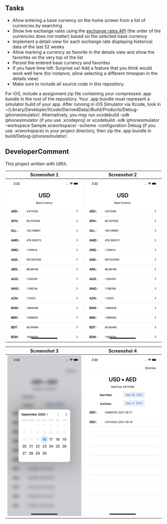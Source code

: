 ## Tasks

- Allow entering a base currency on the home screen from a list of currencies by searching
- Show live exchange rates using the [exchange rates API](https://exchangerate.host/) (the order of the currencies does not matter) based on the selected base currency
- Implement a detail-view for each exchange rate displaying historical data of the last 52 weeks
- Allow marking a currency as favorite in the details view and show the favorites on the very top of the list
- Persist the entered base currency and favorites
- If you have time left: Surprise us! Add a feature that you think would work well here (for instance, allow selecting a different timespan in the details view)
- Make sure to include all source code in this repository.

For iOS, include a assignment.zip file containing your compressed .app bundle in the root of the repository. Your .app bundle must represent a simulator build of your app. After running in iOS Simulator via Xcode, look in ~/Library/Developer/Xcode/DerivedData/<project-name>/Build/Products/Debug-iphonesimulator/. Alternatively, you may run xcodebuild -sdk iphonesimulator (if you use .xcodeproj) or xcodebuild -sdk iphonesimulator -workspace Sample.xcworkspace/ -scheme <your-scheme> -configuration Debug (if you use .xcworkspace) in your project directory, then zip the .app bundle in build/Debug-iphonesimulator/.


## DeveloperComment
This project written with UIKit.


| Screenshot 1      | Screenshot 2      |
|-------------------|-------------------|
| <img src="https://github.com/TundzhayDzhansaz/Exchange-Rate-Swift/blob/main/Screens/Screenshot1.png" width="250"> | <img src="https://github.com/TundzhayDzhansaz/Exchange-Rate-Swift/blob/main/Screens/Screenshot1.png" width="250"> |

| Screenshot 3      | Screenshot 4      |
|-------------------|-------------------|
| <img src="https://github.com/TundzhayDzhansaz/Exchange-Rate-Swift/blob/main/Screens/Screenshot3.png" width="250"> | <img src="https://github.com/TundzhayDzhansaz/Exchange-Rate-Swift/blob/main/Screens/Screenshot4.png" width="250"> |



